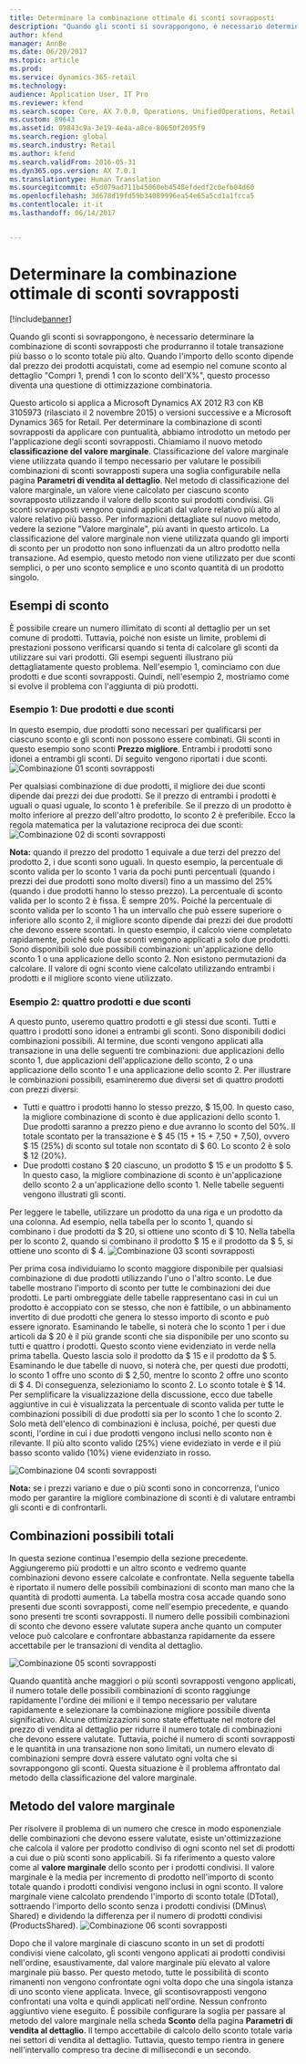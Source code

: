 ```yaml
---
title: Determinare la combinazione ottimale di sconti sovrapposti
description: "Quando gli sconti si sovrappongono, è necessario determinare la combinazione di sconti sovrapposti che produrranno il totale transazione più basso o lo sconto totale più alto. Quando l'importo dello sconto dipende dal prezzo dei prodotti acquistati, come ad esempio nel comune sconto al dettaglio \"Compri 1, prendi 1 con lo sconto dell'X%\", questo processo diventa una questione di ottimizzazione combinatoria."
author: kfend
manager: AnnBe
ms.date: 06/20/2017
ms.topic: article
ms.prod: 
ms.service: dynamics-365-retail
ms.technology: 
audience: Application User, IT Pro
ms.reviewer: kfend
ms.search.scope: Core, AX 7.0.0, Operations, UnifiedOperations, Retail
ms.custom: 89643
ms.assetid: 09843c9a-3e19-4e4a-a8ce-80650f2095f9
ms.search.region: global
ms.search.industry: Retail
ms.author: kfend
ms.search.validFrom: 2016-05-31
ms.dyn365.ops.version: AX 7.0.1
ms.translationtype: Human Translation
ms.sourcegitcommit: e5d079ad711b45060eb4548efdedf2c0efb04d60
ms.openlocfilehash: 3d678d19fd59b34089996ea54e65a5cd1a1fcca5
ms.contentlocale: it-it
ms.lasthandoff: 06/14/2017


---
```


# <a name="determine-the-optimal-combination-of-overlapping-discounts"></a>Determinare la combinazione ottimale di sconti sovrapposti

[!include[banner](includes/banner.md)]


Quando gli sconti si sovrappongono, è necessario determinare la combinazione di sconti sovrapposti che produrranno il totale transazione più basso o lo sconto totale più alto. Quando l'importo dello sconto dipende dal prezzo dei prodotti acquistati, come ad esempio nel comune sconto al dettaglio "Compri 1, prendi 1 con lo sconto dell'X%", questo processo diventa una questione di ottimizzazione combinatoria.

Questo articolo si applica a Microsoft Dynamics AX 2012 R3 con KB 3105973 (rilasciato il 2 novembre 2015) o versioni successive e a Microsoft Dynamics 365 for Retail. Per determinare la combinazione di sconti sovrapposti da applicare con puntualità, abbiamo introdotto un metodo per l'applicazione degli sconti sovrapposti. Chiamiamo il nuovo metodo **classificazione del valore marginale**. Classificazione del valore marginale viene utilizzata quando il tempo necessario per valutare le possibili combinazioni di sconti sovrapposti supera una soglia configurabile nella pagina **Parametri di vendita al dettaglio**. Nel metodo di classificazione del valore marginale, un valore viene calcolato per ciascuno sconto sovrapposto utilizzando il valore dello sconto sui prodotti condivisi. Gli sconti sovrapposti vengono quindi applicati dal valore relativo più alto al valore relativo più basso. Per informazioni dettagliate sul nuovo metodo, vedere la sezione "Valore marginale", più avanti in questo articolo. La classificazione del valore marginale non viene utilizzata quando gli importi di sconto per un prodotto non sono influenzati da un altro prodotto nella transazione. Ad esempio, questo metodo non viene utilizzato per due sconti semplici, o per uno sconto semplice e uno sconto quantità di un prodotto singolo.

## <a name="discount-examples"></a>Esempi di sconto
È possibile creare un numero illimitato di sconti al dettaglio per un set comune di prodotti. Tuttavia, poiché non esiste un limite, problemi di prestazioni possono verificarsi quando si tenta di calcolare gli sconti da utilizzare sui vari prodotti. Gli esempi seguenti illustrano più dettagliatamente questo problema. Nell'esempio 1, cominciamo con due prodotti e due sconti sovrapposti. Quindi, nell'esempio 2, mostriamo come si evolve il problema con l'aggiunta di più prodotti.

### <a name="example-1-two-products-and-two-discounts"></a>Esempio 1: Due prodotti e due sconti

In questo esempio, due prodotti sono necessari per qualificarsi per ciascuno sconto e gli sconti non possono essere combinati. Gli sconti in questo esempio sono sconti **Prezzo migliore**. Entrambi i prodotti sono idonei a entrambi gli sconti. Di seguito vengono riportati i due sconti.
![Combinazione 01 sconti sovrapposti](./media/overlapping-discount-combo-01.jpg)

Per qualsiasi combinazione di due prodotti, il migliore dei due sconti dipende dai prezzi dei due prodotti. Se il prezzo di entrambi i prodotti è uguali o quasi uguale, lo sconto 1 è preferibile. Se il prezzo di un prodotto è molto inferiore al prezzo dell'altro prodotto, lo sconto 2 è preferibile. Ecco la regola matematica per la valutazione reciproca dei due sconti: ![Combinazione 02 di sconti sovrapposti](./media/overlapping-discount-combo-02.jpg)

**Nota:** quando il prezzo del prodotto 1 equivale a due terzi del prezzo del prodotto 2, i due sconti sono uguali. In questo esempio, la percentuale di sconto valida per lo sconto 1 varia da pochi punti percentuali (quando i prezzi dei due prodotti sono molto diversi) fino a un massimo del 25% (quando i due prodotti hanno lo stesso prezzo). La percentuale di sconto valida per lo sconto 2 è fissa. È sempre 20%. Poiché la percentuale di sconto valida per lo sconto 1 ha un intervallo che può essere superiore o inferiore allo sconto 2, il migliore sconto dipende dai prezzi dei due prodotti che devono essere scontati. In questo esempio, il calcolo viene completato rapidamente, poiché solo due sconti vengono applicati a solo due prodotti. Sono disponibili solo due possibili combinazioni: un'applicazione dello sconto 1 o una applicazione dello sconto 2. Non esistono permutazioni da calcolare. Il valore di ogni sconto viene calcolato utilizzando entrambi i prodotti e il migliore sconto viene utilizzato.

### <a name="example-2-four-products-and-two-discounts"></a>Esempio 2: quattro prodotti e due sconti

A questo punto, useremo quattro prodotti e gli stessi due sconti. Tutti e quattro i prodotti sono idonei a entrambi gli sconti. Sono disponibili dodici combinazioni possibili. Al termine, due sconti vengono applicati alla transazione in una delle seguenti tre combinazioni: due applicazioni dello sconto 1, due applicazioni dell'applicazione dello sconto, 2 o una applicazione dello sconto 1 e una applicazione dello sconto 2. Per illustrare le combinazioni possibili, esamineremo due diversi set di quattro prodotti con prezzi diversi:

-   Tutti e quattro i prodotti hanno lo stesso prezzo, $ 15,00. In questo caso, la migliore combinazione di sconto è due applicazioni dello sconto 1. Due prodotti saranno a prezzo pieno e due avranno lo sconto del 50%. Il totale scontato per la transazione è $ 45 (15 + 15 + 7,50 + 7,50), ovvero $ 15 (25%) di sconto sul totale non scontato di $ 60. Lo sconto 2 è solo $ 12 (20%).
-   Due prodotti costano $ 20 ciascuno, un prodotto $ 15 e un prodotto $ 5. In questo caso, la migliore combinazione di sconto è un'applicazione dello sconto 2 a un'applicazione dello sconto 1. Nelle tabelle seguenti vengono illustrati gli sconti.

Per leggere le tabelle, utilizzare un prodotto da una riga e un prodotto da una colonna. Ad esempio, nella tabella per lo sconto 1, quando si combinano i due prodotti da $ 20, si ottiene uno sconto di $ 10. Nella tabella per lo sconto 2, quando si combinano il prodotto $ 15 e il prodotto da $ 5, si ottiene uno sconto di $ 4.
![Combinazione 03 sconti sovrapposti](./media/overlapping-discount-combo-03.jpg)

Per prima cosa individuiamo lo sconto maggiore disponibile per qualsiasi combinazione di due prodotti utilizzando l'uno o l'altro sconto. Le due tabelle mostrano l'importo di sconto per tutte le combinazioni dei due prodotti. Le parti ombreggiate delle tabelle rappresentano casi in cui un prodotto è accoppiato con se stesso, che non è fattibile, o un abbinamento invertito di due prodotti che genera lo stesso importo di sconto e può essere ignorato. Esaminando le tabelle, si noterà che lo sconto 1 per i due articoli da $ 20 è il più grande sconti che sia disponibile per uno sconto su tutti e quattro i prodotti. Questo sconto viene evidenziato in verde nella prima tabella. Questo lascia solo il prodotto da $ 15 e il prodotto da $ 5. Esaminando le due tabelle di nuovo, si noterà che, per questi due prodotti, lo sconto 1 offre uno sconto di $ 2,50, mentre lo sconto 2 offre uno sconto di $ 4. Di conseguenza, selezioniamo lo sconto 2. Lo sconto totale è $ 14. Per semplificare la visualizzazione della discussione, ecco due tabelle aggiuntive in cui è visualizzata la percentuale di sconto valida per tutte le combinazioni possibili di due prodotti sia per lo sconto 1 che lo sconto 2. Solo metà dell'elenco di combinazioni è inclusa, poiché, per questi due sconti, l'ordine in cui i due prodotti vengono inclusi nello sconto non è rilevante. Il più alto sconto valido (25%) viene evideziato in verde e il più basso sconto valido (10%) viene evidenziato in rosso. 

![Combinazione 04 sconti sovrapposti](./media/overlapping-discount-combo-04.jpg)

**Nota:** se i prezzi variano e due o più sconti sono in concorrenza, l'unico modo per garantire la migliore combinazione di sconti è di valutare entrambi gli sconti e di confrontarli.

## <a name="total-possible-combinations"></a>Combinazioni possibili totali
In questa sezione continua l'esempio della sezione precedente. Aggiungeremo più prodotti e un altro sconto e vedremo quante combinazioni devono essere calcolate e confrontate. Nella seguente tabella è riportato il numero delle possibili combinazioni di sconto man mano che la quantità di prodotti aumenta. La tabella mostra cosa accade quando sono presenti due sconti sovrapposti, come nell'esempio precedente, e quando sono presenti tre sconti sovrapposti. Il numero delle possibili combinazioni di sconto che devono essere valutate supera anche quanto un computer veloce può calcolare e confrontare abbastanza rapidamente da essere accettabile per le transazioni di vendita al dettaglio.

![Combinazione 05 sconti sovrapposti](./media/overlapping-discount-combo-05.jpg)

Quando quantità anche maggiori o più sconti sovrapposti vengono applicati, il numero totale delle possibili combinazioni di sconto raggiunge rapidamente l'ordine dei milioni e il tempo necessario per valutare rapidamente e selezionare la combinazione migliore possibile diventa significativo. Alcune ottimizzazioni sono state effettuate nel motore del prezzo di vendita al dettaglio per ridurre il numero totale di combinazioni che devono essere valutate. Tuttavia, poiché il numero di sconti sovrapposti e le quantità in una transazione non sono limitati, un numero elevato di combinazioni sempre dovrà essere valutato ogni volta che si sovrappongono gli sconti. Questa situazione è il problema affrontato dal metodo della classificazione del valore marginale.

## <a name="marginal-value-method"></a>Metodo del valore marginale
Per risolvere il problema di un numero che cresce in modo esponenziale delle combinazioni che devono essere valutate, esiste un'ottimizzazione che calcola il valore per prodotto condiviso di ogni sconto nel set di prodotti a cui due o più sconti sono applicabili. Si fa riferimento a questo valore come al **valore marginale** dello sconto per i prodotti condivisi. Il valore marginale è la media per incremento di prodotto nell'importo di sconto totale quando i prodotti condivisi vengono inclusi in ogni sconto. Il valore marginale viene calcolato prendendo l'importo di sconto totale (DTotal), sottraendo l'importo dello sconto senza i prodotti condivisi (DMinus\\ Shared) e dividendo la differenza per il numero di prodotti condivisi (ProductsShared). 
![Combinazione 06 sconti sovrapposti](./media/overlapping-discount-combo-06.jpg)

Dopo che il valore marginale di ciascuno sconto in un set di prodotti condivisi viene calcolato, gli sconti vengono applicati ai prodotti condivisi nell'ordine, esaustivamente, dal valore marginale più elevato al valore marginale più basso. Per questo metodo, tutte le possibilità di sconto rimanenti non vengono confrontate ogni volta dopo che una singola istanza di uno sconto viene applicata. Invece, gli scontisovrapposti vengono confrontati una volta e quindi applicati nell'ordine. Nessun confronto aggiuntivo viene eseguito. È possibile configurare la soglia per passare al metodo del valore marginale nella scheda **Sconto** della pagina **Parametri di vendita al dettaglio**. Il tempo accettabile di calcolo dello sconto totale varia nei settori di vendita al dettaglio. Tuttavia, questo tempo rientra in genere nell'intervallo compreso tra decine di millisecondi e un secondo.




